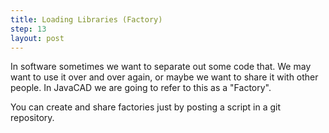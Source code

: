 ```yaml
---
title: Loading Libraries (Factory)
step: 13
layout: post
---
```

In software sometimes we want to separate out some code that. We may want to use it over and over again, or maybe we want to share it with other people. In JavaCAD we are going to refer to this as a "Factory".

You can create and share factories just by posting a script in a git repository.

<script src="https://gist.github.com/madhephaestus/d0a4fcda488a8958095b.js"></script>
